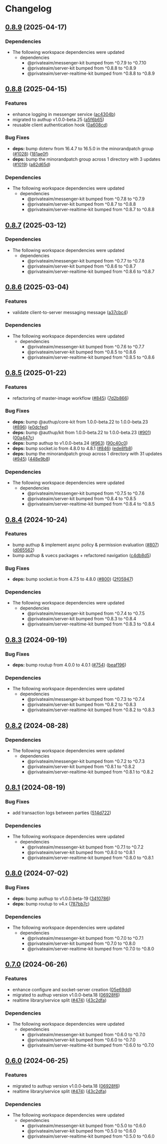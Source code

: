 # Changelog

## [0.8.9](https://github.com/PrivateAIM/hub/compare/v0.8.8...v0.8.9) (2025-04-17)


### Dependencies

* The following workspace dependencies were updated
  * dependencies
    * @privateaim/messenger-kit bumped from ^0.7.9 to ^0.7.10
    * @privateaim/server-kit bumped from ^0.8.8 to ^0.8.9
    * @privateaim/server-realtime-kit bumped from ^0.8.8 to ^0.8.9

## [0.8.8](https://github.com/PrivateAIM/hub/compare/v0.8.7...v0.8.8) (2025-04-15)


### Features

* enhance logging in messenger service ([ac4304b](https://github.com/PrivateAIM/hub/commit/ac4304bc5bf1f456b48605bf21a80f584c930341))
* migrated to authup v1.0.0-beta.25 ([a5f6b65](https://github.com/PrivateAIM/hub/commit/a5f6b65499ee3a8c4b4bbdcda47979fa73ee5c48))
* reusable client authentication hook ([0a608cd](https://github.com/PrivateAIM/hub/commit/0a608cd94984314166c15fa11684e022b5ceb53e))


### Bug Fixes

* **deps:** bump dotenv from 16.4.7 to 16.5.0 in the minorandpatch group ([#1028](https://github.com/PrivateAIM/hub/issues/1028)) ([181ae0f](https://github.com/PrivateAIM/hub/commit/181ae0f6cfab14df972f0ab4a6cfb41afe244038))
* **deps:** bump the minorandpatch group across 1 directory with 3 updates ([#1019](https://github.com/PrivateAIM/hub/issues/1019)) ([a82d65d](https://github.com/PrivateAIM/hub/commit/a82d65da5e08edce3d97e7432c22d8a028853217))


### Dependencies

* The following workspace dependencies were updated
  * dependencies
    * @privateaim/messenger-kit bumped from ^0.7.8 to ^0.7.9
    * @privateaim/server-kit bumped from ^0.8.7 to ^0.8.8
    * @privateaim/server-realtime-kit bumped from ^0.8.7 to ^0.8.8

## [0.8.7](https://github.com/PrivateAIM/hub/compare/v0.8.6...v0.8.7) (2025-03-12)


### Dependencies

* The following workspace dependencies were updated
  * dependencies
    * @privateaim/messenger-kit bumped from ^0.7.7 to ^0.7.8
    * @privateaim/server-kit bumped from ^0.8.6 to ^0.8.7
    * @privateaim/server-realtime-kit bumped from ^0.8.6 to ^0.8.7

## [0.8.6](https://github.com/PrivateAIM/hub/compare/v0.8.5...v0.8.6) (2025-03-04)


### Features

* validate client-to-server messaging message ([a37cbc4](https://github.com/PrivateAIM/hub/commit/a37cbc4582ac66190aa4aad9a78aca58d34526f4))


### Dependencies

* The following workspace dependencies were updated
  * dependencies
    * @privateaim/messenger-kit bumped from ^0.7.6 to ^0.7.7
    * @privateaim/server-kit bumped from ^0.8.5 to ^0.8.6
    * @privateaim/server-realtime-kit bumped from ^0.8.5 to ^0.8.6

## [0.8.5](https://github.com/PrivateAIM/hub/compare/v0.8.4...v0.8.5) (2025-01-22)


### Features

* refactoring of master-image workflow ([#845](https://github.com/PrivateAIM/hub/issues/845)) ([7d2b866](https://github.com/PrivateAIM/hub/commit/7d2b8662b24dcf411d3ae8232152fecf53167382))


### Bug Fixes

* **deps:** bump @authup/core-kit from 1.0.0-beta.22 to 1.0.0-beta.23 ([#896](https://github.com/PrivateAIM/hub/issues/896)) ([e0dcfed](https://github.com/PrivateAIM/hub/commit/e0dcfed47320bd53fadbca11a05ca677ed0ef7ff))
* **deps:** bump @authup/kit from 1.0.0-beta.22 to 1.0.0-beta.23 ([#901](https://github.com/PrivateAIM/hub/issues/901)) ([00a447c](https://github.com/PrivateAIM/hub/commit/00a447ce40ab17b67b0809b41c4233e424303a7c))
* **deps:** bump authup to v1.0.0-beta.24 ([#963](https://github.com/PrivateAIM/hub/issues/963)) ([90c40c0](https://github.com/PrivateAIM/hub/commit/90c40c0d55018557ee8bb381aad7e3cfbcd29b83))
* **deps:** bump socket.io from 4.8.0 to 4.8.1 ([#846](https://github.com/PrivateAIM/hub/issues/846)) ([ede8fb8](https://github.com/PrivateAIM/hub/commit/ede8fb866bcf0ac493c548ae5b70c738978b912a))
* **deps:** bump the minorandpatch group across 1 directory with 31 updates ([#945](https://github.com/PrivateAIM/hub/issues/945)) ([448e9b8](https://github.com/PrivateAIM/hub/commit/448e9b86bf80f83c4aa8bb32ee0a75190a1d5cb8))


### Dependencies

* The following workspace dependencies were updated
  * dependencies
    * @privateaim/messenger-kit bumped from ^0.7.5 to ^0.7.6
    * @privateaim/server-kit bumped from ^0.8.4 to ^0.8.5
    * @privateaim/server-realtime-kit bumped from ^0.8.4 to ^0.8.5

## [0.8.4](https://github.com/PrivateAIM/hub/compare/v0.8.3...v0.8.4) (2024-10-24)


### Features

* bump authup & implement async policy & permission evaluation ([#807](https://github.com/PrivateAIM/hub/issues/807)) ([d065562](https://github.com/PrivateAIM/hub/commit/d065562585076e26553ad5a39f4a5789f7e18f24))
* bump authup & vuecs packages + refactored navigation ([c4db8d5](https://github.com/PrivateAIM/hub/commit/c4db8d51588b3d701815e2ba2f9b80e594f3663f))


### Bug Fixes

* **deps:** bump socket.io from 4.7.5 to 4.8.0 ([#800](https://github.com/PrivateAIM/hub/issues/800)) ([2f05947](https://github.com/PrivateAIM/hub/commit/2f05947e33a9e6a97cd7a49853e49e171004dfd3))


### Dependencies

* The following workspace dependencies were updated
  * dependencies
    * @privateaim/messenger-kit bumped from ^0.7.4 to ^0.7.5
    * @privateaim/server-kit bumped from ^0.8.3 to ^0.8.4
    * @privateaim/server-realtime-kit bumped from ^0.8.3 to ^0.8.4

## [0.8.3](https://github.com/PrivateAIM/hub/compare/v0.8.2...v0.8.3) (2024-09-19)


### Bug Fixes

* **deps:** bump routup from 4.0.0 to 4.0.1 ([#754](https://github.com/PrivateAIM/hub/issues/754)) ([beaf196](https://github.com/PrivateAIM/hub/commit/beaf196efdcab56695622a164b88eb4024848703))


### Dependencies

* The following workspace dependencies were updated
  * dependencies
    * @privateaim/messenger-kit bumped from ^0.7.3 to ^0.7.4
    * @privateaim/server-kit bumped from ^0.8.2 to ^0.8.3
    * @privateaim/server-realtime-kit bumped from ^0.8.2 to ^0.8.3

## [0.8.2](https://github.com/PrivateAIM/hub/compare/v0.8.1...v0.8.2) (2024-08-28)


### Dependencies

* The following workspace dependencies were updated
  * dependencies
    * @privateaim/messenger-kit bumped from ^0.7.2 to ^0.7.3
    * @privateaim/server-kit bumped from ^0.8.1 to ^0.8.2
    * @privateaim/server-realtime-kit bumped from ^0.8.1 to ^0.8.2

## [0.8.1](https://github.com/PrivateAIM/hub/compare/v0.8.0...v0.8.1) (2024-08-19)


### Bug Fixes

* add transaction logs between parties ([514d722](https://github.com/PrivateAIM/hub/commit/514d722172807db9e68bbc19508391d3251dc565))


### Dependencies

* The following workspace dependencies were updated
  * dependencies
    * @privateaim/messenger-kit bumped from ^0.7.1 to ^0.7.2
    * @privateaim/server-kit bumped from ^0.8.0 to ^0.8.1
    * @privateaim/server-realtime-kit bumped from ^0.8.0 to ^0.8.1

## [0.8.0](https://github.com/PrivateAIM/hub/compare/v0.7.0...v0.8.0) (2024-07-02)


### Bug Fixes

* **deps:** bump authup to v1.0.0.beta-19 ([3410786](https://github.com/PrivateAIM/hub/commit/34107860d7f810cea7b2024b0f303cd70d32a5fe))
* **deps:** bump routup to v4.x ([787bb7c](https://github.com/PrivateAIM/hub/commit/787bb7cb6951f32fed29ac77467dcdec76683672))


### Dependencies

* The following workspace dependencies were updated
  * dependencies
    * @privateaim/messenger-kit bumped from ^0.7.0 to ^0.7.1
    * @privateaim/server-kit bumped from ^0.7.0 to ^0.8.0
    * @privateaim/server-realtime-kit bumped from ^0.7.0 to ^0.8.0

## [0.7.0](https://github.com/PrivateAIM/hub/compare/v0.6.0...v0.7.0) (2024-06-26)


### Features

* enhance configure and socket-server creation ([05e69dd](https://github.com/PrivateAIM/hub/commit/05e69dd7a5eb67ee4c72f66836750e91715250d4))
* migrated to authup version v1.0.0-beta.18 ([06928f6](https://github.com/PrivateAIM/hub/commit/06928f681120b423f962a7869f8f6b12708d3047))
* realtime library/service split ([#474](https://github.com/PrivateAIM/hub/issues/474)) ([43c2dfa](https://github.com/PrivateAIM/hub/commit/43c2dfad654cc61ca9784914cbad56c684434088))


### Dependencies

* The following workspace dependencies were updated
  * dependencies
    * @privateaim/messenger-kit bumped from ^0.6.0 to ^0.7.0
    * @privateaim/server-kit bumped from ^0.6.0 to ^0.7.0
    * @privateaim/server-realtime-kit bumped from ^0.6.0 to ^0.7.0

## [0.6.0](https://github.com/PrivateAIM/hub/compare/server-messenger-v0.5.0...server-messenger-v0.6.0) (2024-06-25)


### Features

* migrated to authup version v1.0.0-beta.18 ([06928f6](https://github.com/PrivateAIM/hub/commit/06928f681120b423f962a7869f8f6b12708d3047))
* realtime library/service split ([#474](https://github.com/PrivateAIM/hub/issues/474)) ([43c2dfa](https://github.com/PrivateAIM/hub/commit/43c2dfad654cc61ca9784914cbad56c684434088))


### Dependencies

* The following workspace dependencies were updated
  * dependencies
    * @privateaim/messenger-kit bumped from ^0.5.0 to ^0.6.0
    * @privateaim/server-kit bumped from ^0.5.0 to ^0.6.0
    * @privateaim/server-realtime-kit bumped from ^0.5.0 to ^0.6.0
